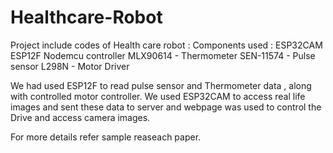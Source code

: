# Healthcare-Robot

Project include codes of Health care robot :
Components used : 
ESP32CAM
ESP12F Nodemcu controller
MLX90614 - Thermometer
SEN-11574 - Pulse sensor
L298N - Motor Driver


We had used ESP12F to read pulse sensor and Thermometer data , along with controlled motor controller.
We used ESP32CAM to access real life images and sent these data to server and webpage was used to control the Drive and access camera images.

For more details refer sample reaseach paper.
